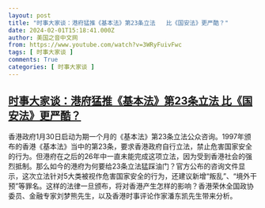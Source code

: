 ```yaml
---
layout: post
title: "时事大家谈：港府猛推《基本法》第23条立法   比《国安法》更严酷？"
date: 2024-02-01T15:18:41.000Z
author: 美国之音中文网
from: https://www.youtube.com/watch?v=3WRyFuivFwc
tags: [ 时事大家谈 ]
comments: True
categories: [ 时事大家谈 ]
---
```

<!--1706800721000-->
[时事大家谈：港府猛推《基本法》第23条立法   比《国安法》更严酷？](https://www.youtube.com/watch?v=3WRyFuivFwc)
------

<div>
香港政府1月30日启动为期一个月的《基本法》第23条立法公众咨询。1997年颁布的香港《基本法》当中的第23条，要求香港政府自行立法，禁止危害国家安全的行为。但港府在之后的26年中一直未能完成这项立法，因为受到香港社会的强烈抵制。那么如今的港府为何要给23条立法猛踩油门？官方公布的咨询文件显示，这次立法针对5大类被视作危害国家安全的行为，还建议新增“叛乱”、“境外干预”等罪名。这样的法律一旦颁布，将对香港产生怎样的影响？香港荣休全国政协委员、金融专家刘梦熊先生，以及香港时事评论作家潘东凯先生带来分析。
</div>

